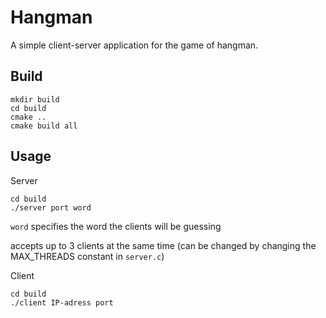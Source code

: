 # Hangman
A simple client-server application for the game of hangman.

## Build
```
mkdir build
cd build
cmake ..
cmake build all
```

## Usage
Server
```
cd build 
./server port word
```
`word` specifies the word the clients will be guessing

accepts up to 3 clients at the same time
(can be changed by changing the MAX_THREADS constant in `server.c`)

Client
```
cd build 
./client IP-adress port 
```
 